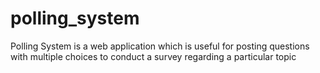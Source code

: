 # polling_system
Polling System is a web application which is useful for posting questions with multiple choices to conduct a survey regarding a particular topic
